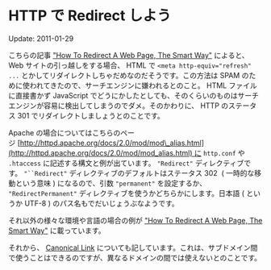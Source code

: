 # HTTP で Redirect しよう

Update: 2011-01-29

こちらの記事 ["How To Redirect A Web Page, The Smart Way"](http://www.stevenhargrove.com/redirect-web-pages/) によると、 Web サイトの引っ越しをする場合、 HTML で `<meta http-equiv="refresh" ...` とかしてリダイレクトしちゃだめなのだそうです。この方法は SPAM のために使われてきたので、サーチエンジンに嫌われるとのこと。 HTML ファイルに直接書かず JavaScript でどうにかしたとしても、そのくらいのものはサーチエンジンが容易に検出してしまうのでダメ。そのかわりに、 HTTP のステータス 301 でリダイレクトしましょうとのことです。



Apache の場合についてはこちらのページ [http://httpd.apache.org/docs/2.0/mod/mod\_alias.html](http://httpd.apache.org/docs/2.0/mod/mod_alias.html) に `http.conf` や `.htaccess` に記述する構文と例が出ています。 `"Redirect"` ディレクティブです。 `"``Redirect"` ディレクティブのデフォルトはステータス 302  ( 一時的な移動という意味 ) になるので、引数 `"permanent"` を設定するか、 `"RedirectPermanent"` ディレクティブを使うかどちらかにします。日本語 ( というか UTF-8 ) のパス名もでだいじょうぶなようです。



それ以外の様々な環境や言語の場合の例が ["How To Redirect A Web Page, The Smart Way"](http://www.stevenhargrove.com/redirect-web-pages/) に載っています。



それから、 [Canonical Link](http://www.mattcutts.com/blog/canonical-link-tag/) についても記しています。これは、サブドメイン間で使うことはできるのですが、異なるドメインの間では使えないとのことです。
